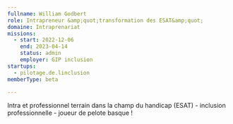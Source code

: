 ```yaml
---
fullname: William Godbert
role: Intrapreneur &amp;quot;transformation des ESAT&amp;quot;
domaine: Intraprenariat
missions:
  - start: 2022-12-06
    end: 2023-04-14
    status: admin
    employer: GIP inclusion
startups:
  - pilotage.de.linclusion
memberType: beta

---
```




Intra et professionnel terrain dans la champ du handicap (ESAT) - inclusion professionnelle - joueur de pelote basque !
